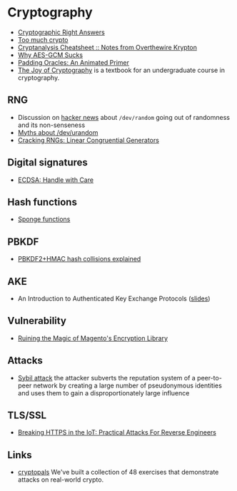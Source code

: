 # Cryptography

 - [Cryptographic Right Answers](https://latacora.micro.blog/2018/04/03/cryptographic-right-answers.html)
 - [Too much crypto](https://aumasson.jp/data/talks/TMC-RWC20.pdf)
 - [Cryptanalysis Cheatsheet :: Notes from Overthewire Krypton](https://sumit-ghosh.com/articles/cryptanalysis-cheatsheet-notes-overthewire-krypton/)
 - [Why AES-GCM Sucks](https://soatok.blog/2020/05/13/why-aes-gcm-sucks/)
 - [Padding Oracles: An Animated Primer](https://dylanpindur.com/blog/padding-oracles-an-animated-primer/)
 - [The Joy of Cryptography](http://web.engr.oregonstate.edu/~rosulekm/crypto/) is a textbook for an undergraduate course in cryptography.

## RNG

 - Discussion on [hacker news](https://news.ycombinator.com/item?id=21185594) about ``/dev/random`` going out of randomness and its non-senseness
 - [Myths about /dev/urandom](https://www.2uo.de/myths-about-urandom)
 - [Cracking RNGs: Linear Congruential Generators](https://tailcall.net/blog/cracking-randomness-lcgs/)

## Digital signatures

 - [ECDSA: Handle with Care](https://blog.trailofbits.com/2020/06/11/ecdsa-handle-with-care/)

## Hash functions

 - [Sponge functions](https://keccak.team/sponge_duplex.html)

## PBKDF

 - [PBKDF2+HMAC hash collisions explained](https://mathiasbynens.be/notes/pbkdf2-hmac)

## AKE

 - An Introduction to Authenticated Key Exchange Protocols ([slides](http://www.uow.edu.au/~fuchun/seminars/311014.pdf))

## Vulnerability

 - [Ruining the Magic of Magento's Encryption Library](http://www.openwall.com/lists/oss-security/2016/07/19/3)

## Attacks

 - [Sybil attack](https://en.wikipedia.org/wiki/Sybil_attack) the attacker subverts the reputation system of a
 peer-to-peer network by creating a large number of pseudonymous identities and uses them to gain a disproportionately large influence

## TLS/SSL

 - [Breaking HTTPS in the IoT: Practical Attacks For Reverse Engineers](https://labs.bishopfox.com/tech-blog/breaking-https-in-the-iot)

## Links

 - [cryptopals](https://cryptopals.com/) We've built a collection of 48 exercises that demonstrate attacks on real-world crypto.
